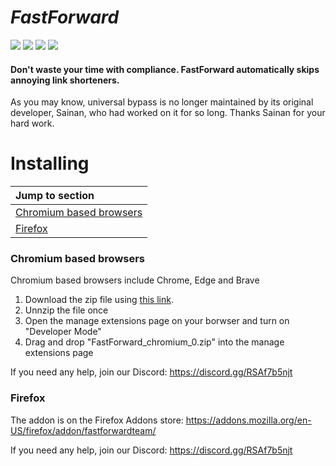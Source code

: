#  *FastForward*
  [<img src="https://badgen.net/github/checks/FastForwardTeam/FastForward?label=Build" />](https://github.com/FastForwardTeam/FastForward/blob/main/.github/workflows/main.yml)
  [<img src="https://badgen.net/badge/icon/discord?icon=discord&label=Fast+Forward" />](https://discord.gg/RSAf7b5njt)
  [<img src="https://img.shields.io/badge/Chromium-Unstable-e77334" />](https://nightly.link/FastForwardTeam/FastForward/workflows/main/main/FastForward_chromium.zip)
  [<img src="https://img.shields.io/badge/Firefox-Unstable-e77334" />](https://nightly.link/FastForwardTeam/FastForward/workflows/main/main/FastForward_firefox.zip)
 

#### Don't waste your time with compliance. FastForward automatically skips annoying link shorteners.

As you may know, universal bypass is no longer maintained by its original developer, Sainan, who had worked on it for so long. 
Thanks Sainan for your hard work.

# Installing
| Jump to section                                     |
| :-------------                                      |
| [Chromium based browsers](#chromium-based-browsers) |
| [Firefox](#firefox)                                 |


### Chromium based browsers

Chromium based browsers include Chrome, Edge and Brave 

1) Download the zip file using [this link](https://nightly.link/FastForwardTeam/FastForward/workflows/main/main/FastForward_chromium.zip).
3) Unnzip the file once
4) Open the manage extensions page on your borwser and turn on "Developer Mode"
5) Drag and drop "FastForward_chromium_0.zip" into the manage extensions page

If you need any help, join our Discord: https://discord.gg/RSAf7b5njt

### Firefox
The addon is on the Firefox Addons store: https://addons.mozilla.org/en-US/firefox/addon/fastforwardteam/

If you need any help, join our Discord: https://discord.gg/RSAf7b5njt
